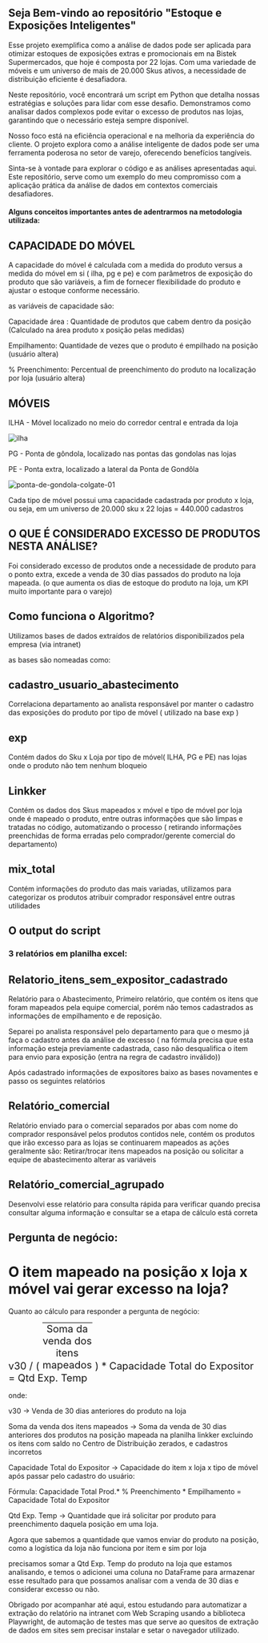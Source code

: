 <h2>Seja Bem-vindo ao repositório "Estoque e Exposições Inteligentes"</h2>

<p> Esse projeto exemplifica como a análise de dados pode ser aplicada para otimizar estoques de exposições extras e promocionais em na Bistek Supermercados, que hoje é composta por 22 lojas. Com uma variedade de móveis e um universo de mais de 20.000 Skus ativos, a necessidade de distribuição eficiente é desafiadora. 
</p>

<p>Neste repositório, você encontrará um script em Python que detalha nossas estratégias e soluções para lidar com esse desafio. Demonstramos como analisar dados complexos pode evitar o excesso de produtos nas lojas, garantindo que o necessário esteja sempre disponível.
</p>

<p>Nosso foco está na eficiência operacional e na melhoria da experiência do cliente. O projeto explora como a análise inteligente de dados pode ser uma ferramenta poderosa no setor de varejo, oferecendo benefícios tangíveis.
</p>

<p>
  Sinta-se à vontade para explorar o código e as análises apresentadas aqui. Este repositório, serve como um exemplo do meu compromisso com a aplicação prática da análise de dados em contextos comerciais desafiadores.
</p>


<h4>Alguns conceitos importantes antes de adentrarmos na metodologia utilizada: </h4>

<h2>CAPACIDADE DO MÓVEL </h2>
<p>A capacidade do móvel é calculada com a medida do produto versus a medida do móvel em si ( ilha, pg e pe) e com parâmetros de exposição do produto que são variáveis, a fim de fornecer flexibilidade do produto e ajustar o estoque conforme necessário.
</p>



<p>as variáveis de capacidade são: </p>

<p>Capacidade área : Quantidade de produtos que cabem dentro da posição (Calculado na área produto x posição pelas medidas)</p>

<p>Empilhamento: Quantidade de vezes que o produto é empilhado na posição (usuário altera) 
</p>

<p>% Preenchimento: Percentual de preenchimento do produto na localização por loja (usuário altera)</p>

<h2>MÓVEIS</h2>

<p>ILHA - Móvel localizado no meio do corredor central e entrada da loja</p>

![ilha](https://github.com/gabrieldagostim/Estoque-e-Exposicoes-Inteligentes/assets/105657571/36891d72-d446-4de4-bf46-56d4d08ff552)


<p>PG - Ponta de gôndola, localizado nas pontas das gondolas nas lojas  </p>
<p> PE - Ponta extra, localizado a lateral da Ponta de Gondôla </p>

![ponta-de-gondola-colgate-01](https://github.com/gabrieldagostim/Estoque-e-Exposicoes-Inteligentes/assets/105657571/830fcd38-af47-4f3a-9f2a-d87db10cffcb)


<p>Cada tipo de móvel possui uma capacidade cadastrada por produto x loja, ou seja, em um universo de 20.000 sku x 22 lojas = 440.000 cadastros </p>


<h2>O QUE É CONSIDERADO EXCESSO DE PRODUTOS NESTA ANÁLISE?</h2>

<p>Foi considerado excesso de produtos onde a necessidade de produto para o ponto extra, excede a venda de 30 dias passados do produto na loja mapeada. (o que aumenta os dias de estoque do produto na loja, um KPI muito importante para o varejo)</p>

<h2>Como funciona o Algoritmo?</h2>

<p>Utilizamos bases de dados extraídos de relatórios disponibilizados pela empresa (via intranet) </p>

<p>as bases são nomeadas como:</p>

<h2> cadastro_usuario_abastecimento </h2>

<p>Correlaciona departamento ao analista responsável por manter o cadastro das exposições do produto por tipo de móvel ( utilizado na base exp ) </p>

<h2>exp</h2>

<p>Contém dados do Sku x Loja por tipo de móvel( ILHA, PG e PE) nas  lojas onde o produto não tem nenhum bloqueio</p>

<h2>Linkker</h2>

<p>Contém os dados dos Skus mapeados x móvel e tipo de móvel por loja onde é mapeado o produto, entre outras informações que são limpas e tratadas no código, automatizando o processo ( retirando informações preenchidas de forma erradas pelo comprador/gerente comercial do departamento)</p>

<h2>mix_total </h2>

<p>
  Contém informações do produto das mais variadas, utilizamos para categorizar os produtos atribuir comprador responsável entre outras utilidades
</p>

<h2>O output do script</h2>
<h3>3 relatórios em planilha excel:</h3>

<h2> Relatorio_itens_sem_expositor_cadastrado</h2>
<p>Relatório para o Abastecimento, Primeiro relatório, que contém os itens que foram mapeados pela equipe comercial, porém não temos cadastrados as informações de empilhamento e de reposição.</p>

<p>Separei po analista responsável pelo departamento para que o mesmo já faça o cadastro antes da análise de excesso ( na fórmula precisa que esta informação esteja previamente cadastrada, caso não desqualifica o item para envio para exposição (entra na regra de cadastro inválido))</p>

<p>Após cadastrado informações de expositores baixo as bases novamentes e passo os seguintes relatórios
</p>
<h2>Relatório_comercial</h2>
<p>Relatório enviado para o comercial separados por abas com nome do comprador responsável pelos produtos contidos nele, contém os produtos que irão excesso para as lojas se continuarem mapeados as ações geralmente são: Retirar/trocar itens mapeados na posição ou solicitar a equipe de abastecimento alterar as variáveis
</p>

<h2>Relatório_comercial_agrupado</h2>
<p>Desenvolvi esse relatório para consulta rápida para verificar quando precisa consultar alguma informação e consultar se a etapa de cálculo está correta </p>

<h2>Pergunta de negócio:</h2>
<h1>O item mapeado na posição x loja x móvel vai gerar excesso na loja?</h1>

<p>Quanto ao cálculo para responder a pergunta de negócio:
</p>

<div style="font-size: 20px;"> 
        <span style="vertical-align: middle;">v30 / (</span>
        <span style="border-top: 1px solid #000; display: inline-block; width: 100px; text-align: center;">Soma da venda dos itens mapeados</span>
        <span style="vertical-align: middle;">) * Capacidade Total do Expositor = Qtd Exp. Temp</span>
</div>
<p>onde:</p>
<p>v30 -> Venda de 30 dias anteriores do produto na loja
</p>
<p>Soma da venda dos itens mapeados -> Soma da venda de 30 dias anteriores dos produtos na posição mapeada na planilha linkker excluindo os itens com saldo no Centro de Distribuição zerados, e cadastros incorretos</p>
<p>Capacidade Total do Expositor -> Capacidade do item x loja x tipo de móvel após passar pelo cadastro do usuário:
</p>
<p>Fórmula: 
Capacidade Total Prod.* % Preenchimento * Empilhamento = Capacidade Total do Expositor</p>
<p>Qtd Exp. Temp -> Quantidade que irá solicitar por produto para preenchimento daquela posição em uma loja.</p>
<p>Agora que sabemos a quantidade que vamos enviar do produto na posição, como a logística da loja não funciona por item e sim por loja
</p>
<p>precisamos somar a Qtd Exp. Temp do produto na loja que estamos analisando, e temos o adicionei uma coluna no DataFrame para armazenar esse resultado para que possamos analisar com a venda de 30 dias e considerar excesso ou não.</p>

<p>Obrigado por acompanhar até aqui, estou estudando para automatizar a extração do relatório na intranet com Web Scraping usando a biblioteca Playwright, de automação de testes mas que serve ao quesitos de extração de dados em sites sem precisar instalar e setar o navegador utilizado.
</p>
